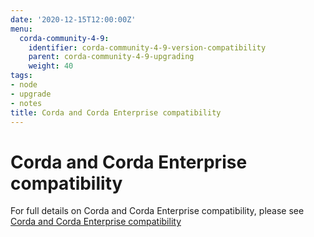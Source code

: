 ```yaml
---
date: '2020-12-15T12:00:00Z'
menu:
  corda-community-4-9:
    identifier: corda-community-4-9-version-compatibility
    parent: corda-community-4-9-upgrading
    weight: 40
tags:
- node
- upgrade
- notes
title: Corda and Corda Enterprise compatibility
---
```



# Corda and Corda Enterprise compatibility

For full details on Corda and Corda Enterprise compatibility, please see [Corda and Corda Enterprise compatibility](../../4.8/enterprise/version-compatibility.md)
